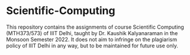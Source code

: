 # Scientific-Computing
This repository contains the assignments of course Scientific Computing (MTH373/573) of IIIT Delhi, taught by Dr. Kaushik Kalyanaraman in the Monsoon Semester 2022. It does not aim to infringe on the plagiarism policy of IIIT Delhi in any way, but to be maintained for future use only.
